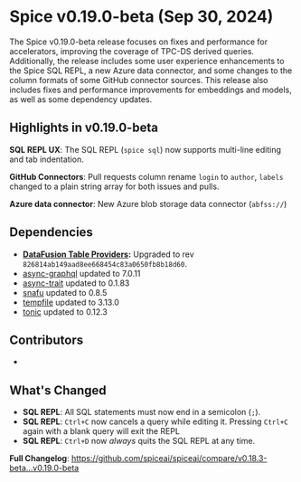 # Spice v0.19.0-beta (Sep 30, 2024)

The Spice v0.19.0-beta release focuses on fixes and performance for accelerators, improving the coverage of TPC-DS derived queries. Additionally, the release includes some user experience enhancements to the Spice SQL REPL, a new Azure data connector, and some changes to the column formats of some GitHub connector sources. This release also includes fixes and performance improvements for embeddings and models, as well as some dependency updates.

## Highlights in v0.19.0-beta

**SQL REPL UX**: The SQL REPL (`spice sql`) now supports multi-line editing and tab indentation. 

**GitHub Connectors**: Pull requests column rename `login` to `author`, `labels` changed to a plain string array for both issues and pulls.

**Azure data connector**: New Azure blob storage data connector (`abfss://`)

## Dependencies

- **[DataFusion Table Providers](<(https://github.com/datafusion-contrib/datafusion-table-providers)>):** Upgraded to rev `826814ab149aad8ee668454c83a0650fb8b18d60`.
- [async-graphql](https://crates.io/crates/async-graphql) updated to 7.0.11
- [async-trait](https://crates.io/crates/async-trait) updated to 0.1.83
- [snafu](https://crates.io/crates/snafu) updated to 0.8.5
- [tempfile](https://crates.io/crates/tempfile) updated to 3.13.0
- [tonic](https://crates.io/crates/tonic) updated to 0.12.3

## Contributors

-

## What's Changed

- **SQL REPL**: All SQL statements must now end in a semicolon (`;`).
- **SQL REPL**: `Ctrl+C` now cancels a query while editing it. Pressing `Ctrl+C` again with a blank query will exit the REPL
- **SQL REPL**: `Ctrl+D` now _always_ quits the SQL REPL at any time.

**Full Changelog**: <https://github.com/spiceai/spiceai/compare/v0.18.3-beta...v0.19.0-beta>
